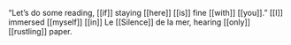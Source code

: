 “Let’s do some reading, [[if]] staying [[here]] [[is]] fine [[with]] [[you]].” [[I]] immersed [[myself]] [[in]] Le [[Silence]] de la mer, hearing [[only]] [[rustling]] paper.